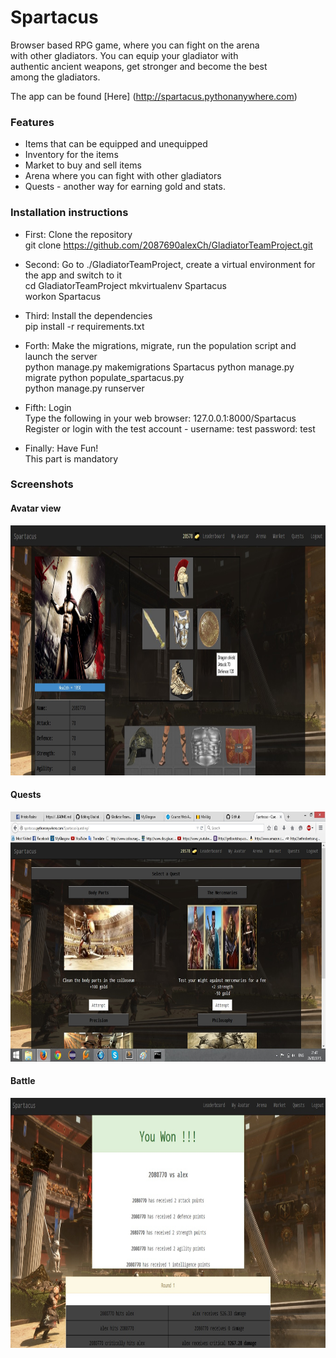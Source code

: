 # Spartacus

Browser based RPG game, where you can fight on the arena <br/>
with other gladiators. You can equip your gladiator with <br/>
authentic ancient weapons, get stronger and become the best <br/>
among the gladiators.

The app can be found [Here] (http://spartacus.pythonanywhere.com)

### Features
- Items that can be equipped and unequipped
- Inventory for the items
- Market to buy and sell items
- Arena where you can fight with other gladiators
- Quests - another way for earning gold and stats.

### Installation instructions

- First: Clone the repository<br/>
    git clone https://github.com/2087690alexCh/GladiatorTeamProject.git<br/>
    
- Second: Go to ./GladiatorTeamProject, create a virtual environment for the app and switch to it<br/>
    cd GladiatorTeamProject
    mkvirtualenv Spartacus<br/>
    workon Spartacus<br/>
    
- Third: Install the dependencies<br/>
    pip install -r requirements.txt<br/>
    
- Forth: Make the migrations, migrate, run the population script and launch the server<br/>
    python manage.py makemigrations Spartacus
    python manage.py migrate
    python populate_spartacus.py<br/>
    python manage.py runserver<br/>
    
- Fifth: Login<br/>
    Type the following in your web browser: 127.0.0.1:8000/Spartacus<br/>
    Register or login with the test account - username: test password: test<br/>
  
- Finally: Have Fun!<br/>
    This part is mandatory<br/>

### Screenshots

#### Avatar view
<img src = "GladiatorTeamProject/static/images/screenshot1.jpg" width= 600 height= 400>

#### Quests
<img src = "GladiatorTeamProject/static/images/screenshot2.jpg" width= 600 height= 400>

#### Battle
<img src = "GladiatorTeamProject/static/images/screenshot3.jpg" width= 600 height= 400>
